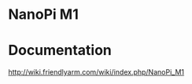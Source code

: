 NanoPi M1
=========

Documentation
=============

http://wiki.friendlyarm.com/wiki/index.php/NanoPi_M1
